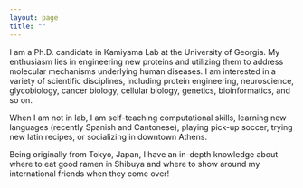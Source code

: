 ```yaml
---
layout: page
title: ""
---
```


I am a Ph.D. candidate in Kamiyama Lab at the University of Georgia. My enthusiasm lies in engineering new proteins and utilizing them to address molecular mechanisms underlying human diseases. I am interested in a variety of scientific disciplines, including protein engineering, neuroscience, glycobiology, cancer biology, cellular biology, genetics, bioinformatics, and so on.

When I am not in lab, I am self-teaching computational skills, learning new languages (recently Spanish and Cantonese), playing pick-up soccer, trying new latin recipes, or socializing in downtown Athens. 

Being originally from Tokyo, Japan, I have an in-depth knowledge about where to eat good ramen in Shibuya and where to show around my international friends when they come over!
